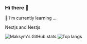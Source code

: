 ### Hi there 👋
🌱 I’m currently learning ...

Nextjs and Nestjs

<img alt="Maksym's GitHub stats" src="https://github-readme-stats.vercel.app/api?username=Jorge-Jesus-Mendoza&show_icons=true&theme=transparent"/>
<img alt="Top langs" src="https://github-readme-stats.vercel.app/api/top-langs/?username=Jorge-Jesus-Mendoza&layout=compact&&langs_count=8"/>
<!--
**Jorge-Jesus-Mendoza/Jorge-Jesus-Mendoza** is a ✨ _special_ ✨ repository because its `README.md` (this file) appears on your GitHub profile.

Here are some ideas to get you started:

- 🔭 I’m currently working on ...
- 🌱 I’m currently learning ...
- 👯 I’m looking to collaborate on ...
- 🤔 I’m looking for help with ...
- 💬 Ask me about ...
- 📫 How to reach me: ...
- 😄 Pronouns: ...
- ⚡ Fun fact: ...
-->

